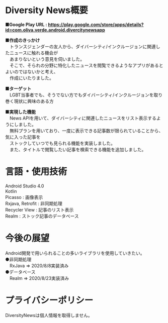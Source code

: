 # Diversity News概要
**■Google Play URL : https://play.google.com/store/apps/details?id=com.oliva.verde.android.divercitynewsapp** 

**■作成のきっかけ**  
　トランスジェンダーの友人から、ダイバーシティ/インクルージョンに関連したニュースに触れる機会が  
　あまりないという意見を伺いました。  
　そこで、そられの分野に特化したニュースを閲覧できるようなアプリがあるとよいのではないかと考え、  
　作成にいたりました。  

**■ターゲット**  
　LGBT当事者でも、そうでない方でもダイバーシティ/インクルージョンを取り巻く現状に興味のある方

**■実現した機能**  
　News APIを用いて、ダイバーシティに関連したニュースをリスト表示するようにしました。  
　無料プランを用いており、一度に表示できる記事数が限られていることから、気に入った記事を  
　ストックしていつでも見られる機能を実装しました。  
　また、タイトルで閲覧したい記事を検索できる機能を追加しました。  
  
# 言語・使用技術  
Android Studio 4.0  
Kotlin  
Picasso : 画像表示  
Rxjava, Retrofit : 非同期処理    
Recycler View : 記事のリスト表示  
Realm : ストック記事のデータベース  
  
# 今後の展望  
Android開発で用いられることの多いライブラリを使用していきたい。  
●非同期処理  
　RxJava => 2020/8/8実装済み    
●データベース  
　Realm  => 2020/8/23実装済み  
 
# プライバシーポリシー  
DiversityNewsは個人情報を取得しません。  
